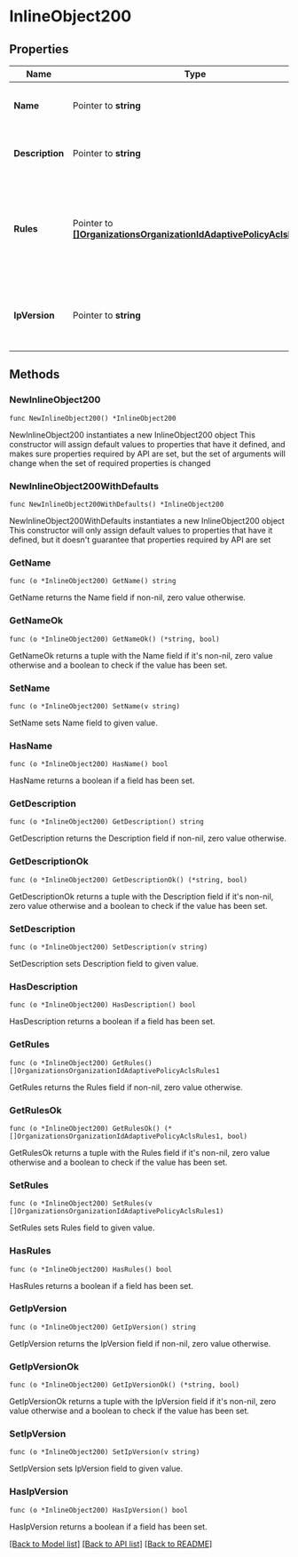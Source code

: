 # InlineObject200

## Properties

Name | Type | Description | Notes
------------ | ------------- | ------------- | -------------
**Name** | Pointer to **string** | Name of the adaptive policy ACL | [optional] 
**Description** | Pointer to **string** | Description of the adaptive policy ACL | [optional] 
**Rules** | Pointer to [**[]OrganizationsOrganizationIdAdaptivePolicyAclsRules1**](OrganizationsOrganizationIdAdaptivePolicyAclsRules1.md) | An ordered array of the adaptive policy ACL rules. An empty array will clear the rules. | [optional] 
**IpVersion** | Pointer to **string** | IP version of adpative policy ACL. One of: &#39;any&#39;, &#39;ipv4&#39; or &#39;ipv6&#39; | [optional] 

## Methods

### NewInlineObject200

`func NewInlineObject200() *InlineObject200`

NewInlineObject200 instantiates a new InlineObject200 object
This constructor will assign default values to properties that have it defined,
and makes sure properties required by API are set, but the set of arguments
will change when the set of required properties is changed

### NewInlineObject200WithDefaults

`func NewInlineObject200WithDefaults() *InlineObject200`

NewInlineObject200WithDefaults instantiates a new InlineObject200 object
This constructor will only assign default values to properties that have it defined,
but it doesn't guarantee that properties required by API are set

### GetName

`func (o *InlineObject200) GetName() string`

GetName returns the Name field if non-nil, zero value otherwise.

### GetNameOk

`func (o *InlineObject200) GetNameOk() (*string, bool)`

GetNameOk returns a tuple with the Name field if it's non-nil, zero value otherwise
and a boolean to check if the value has been set.

### SetName

`func (o *InlineObject200) SetName(v string)`

SetName sets Name field to given value.

### HasName

`func (o *InlineObject200) HasName() bool`

HasName returns a boolean if a field has been set.

### GetDescription

`func (o *InlineObject200) GetDescription() string`

GetDescription returns the Description field if non-nil, zero value otherwise.

### GetDescriptionOk

`func (o *InlineObject200) GetDescriptionOk() (*string, bool)`

GetDescriptionOk returns a tuple with the Description field if it's non-nil, zero value otherwise
and a boolean to check if the value has been set.

### SetDescription

`func (o *InlineObject200) SetDescription(v string)`

SetDescription sets Description field to given value.

### HasDescription

`func (o *InlineObject200) HasDescription() bool`

HasDescription returns a boolean if a field has been set.

### GetRules

`func (o *InlineObject200) GetRules() []OrganizationsOrganizationIdAdaptivePolicyAclsRules1`

GetRules returns the Rules field if non-nil, zero value otherwise.

### GetRulesOk

`func (o *InlineObject200) GetRulesOk() (*[]OrganizationsOrganizationIdAdaptivePolicyAclsRules1, bool)`

GetRulesOk returns a tuple with the Rules field if it's non-nil, zero value otherwise
and a boolean to check if the value has been set.

### SetRules

`func (o *InlineObject200) SetRules(v []OrganizationsOrganizationIdAdaptivePolicyAclsRules1)`

SetRules sets Rules field to given value.

### HasRules

`func (o *InlineObject200) HasRules() bool`

HasRules returns a boolean if a field has been set.

### GetIpVersion

`func (o *InlineObject200) GetIpVersion() string`

GetIpVersion returns the IpVersion field if non-nil, zero value otherwise.

### GetIpVersionOk

`func (o *InlineObject200) GetIpVersionOk() (*string, bool)`

GetIpVersionOk returns a tuple with the IpVersion field if it's non-nil, zero value otherwise
and a boolean to check if the value has been set.

### SetIpVersion

`func (o *InlineObject200) SetIpVersion(v string)`

SetIpVersion sets IpVersion field to given value.

### HasIpVersion

`func (o *InlineObject200) HasIpVersion() bool`

HasIpVersion returns a boolean if a field has been set.


[[Back to Model list]](../README.md#documentation-for-models) [[Back to API list]](../README.md#documentation-for-api-endpoints) [[Back to README]](../README.md)


